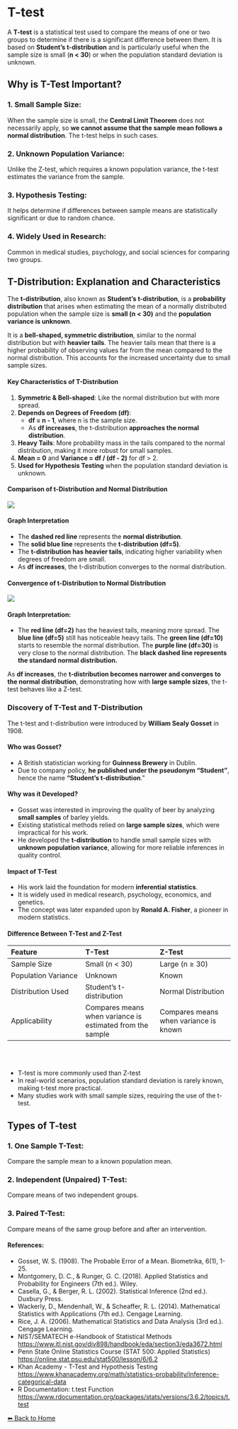 <script type="text/javascript" async
    src="https://polyfill.io/v3/polyfill.min.js?features=es6">
</script>
<script type="text/javascript" async
    src="https://cdnjs.cloudflare.com/ajax/libs/mathjax/3.2.0/es5/tex-mml-chtml.js">
</script>

# T-test

A **T-test** is a statistical test used to compare the means of one or
two groups to determine if there is a significant difference between
them. It is based on **Student’s t-distribution** and is particularly
useful when the sample size is small (**n &lt; 30**) or when the
population standard deviation is unknown.

## Why is T-Test Important?

### 1. Small Sample Size:

When the sample size is small, the **Central Limit Theorem** does not
necessarily apply, so **we cannot assume that the sample mean follows a
normal distribution**. The t-test helps in such cases.

### 2. Unknown Population Variance:

Unlike the Z-test, which requires a known population variance, the
t-test estimates the variance from the sample.

### 3. Hypothesis Testing:

It helps determine if differences between sample means are statistically
significant or due to random chance.

### 4. Widely Used in Research:

Common in medical studies, psychology, and social sciences for comparing
two groups.

## T-Distribution: Explanation and Characteristics

The **t-distribution**, also known as **Student’s t-distribution**, is a
**probability distribution** that arises when estimating the mean of a
normally distributed population when the sample size is **small (n &lt;
30)** and the **population variance is unknown**.

It is a **bell-shaped, symmetric distribution**, similar to the normal
distribution but with **heavier tails**. The heavier tails mean that
there is a higher probability of observing values far from the mean
compared to the normal distribution. This accounts for the increased
uncertainty due to small sample sizes.

#### Key Characteristics of T-Distribution

1.  **Symmetric & Bell-shaped**: Like the normal distribution but with
    more spread.
2.  **Depends on Degrees of Freedom (df)**:
    -   **df = n - 1**, where n is the sample size.
    -   As **df increases**, the t-distribution **approaches the normal
        distribution**.
3.  **Heavy Tails**: More probability mass in the tails compared to the
    normal distribution, making it more robust for small samples.
4.  **Mean = 0** and **Variance = df / (df - 2)** for df &gt; 2.
5.  **Used for Hypothesis Testing** when the population standard
    deviation is unknown.

#### Comparison of t-Distribution and Normal Distribution

![](T-test_files/figure-markdown_strict/unnamed-chunk-1-1.png)

#### Graph Interpretation

-   The **dashed red line** represents the **normal distribution**.
-   The **solid blue line** represents the **t-distribution (df=5)**.
-   The **t-distribution has heavier tails**, indicating higher
    variability when degrees of freedom are small.
-   As **df increases**, the t-distribution converges to the normal
    distribution.

#### Convergence of t-Distribution to Normal Distribution

![](T-test_files/figure-markdown_strict/unnamed-chunk-2-1.png)

#### Graph Interpretation:

-   The **red line (df=2)** has the heaviest tails, meaning more spread.
    The **blue line (df=5)** still has noticeable heavy tails. The
    **green line (df=10)** starts to resemble the normal distribution.
    The **purple line (df=30)** is very close to the normal
    distribution. The **black dashed line represents the standard normal
    distribution.**

As **df increases**, the **t-distribution becomes narrower and converges
to the normal distribution**, demonstrating how with **large sample
sizes**, the t-test behaves like a Z-test.

### Discovery of T-Test and T-Distribution

The t-test and t-distribution were introduced by **William Sealy
Gosset** in 1908.

#### Who was Gosset?

-   A British statistician working for **Guinness Brewery** in Dublin.
-   Due to company policy, **he published under the pseudonym
    “Student”**, hence the name **“Student’s t-distribution**.”

#### Why was it Developed?

-   Gosset was interested in improving the quality of beer by analyzing
    **small samples** of barley yields.
-   Existing statistical methods relied on **large sample sizes**, which
    were impractical for his work.
-   He developed the **t-distribution** to handle small sample sizes
    with **unknown population variance**, allowing for more reliable
    inferences in quality control.

#### Impact of T-Test

-   His work laid the foundation for modern **inferential statistics**.
-   It is widely used in medical research, psychology, economics, and
    genetics.
-   The concept was later expanded upon by **Ronald A. Fisher**, a
    pioneer in modern statistics.

#### Difference Between T-Test and Z-Test

<table>
<colgroup>
<col style="width: 33%" />
<col style="width: 33%" />
<col style="width: 33%" />
</colgroup>
<thead>
<tr class="header">
<th style="text-align: left;">Feature</th>
<th style="text-align: left;">T-Test</th>
<th style="text-align: left;">Z-Test</th>
</tr>
</thead>
<tbody>
<tr class="odd">
<td style="text-align: left;">Sample Size</td>
<td style="text-align: left;">Small (n &lt; 30)</td>
<td style="text-align: left;">Large (n ≥ 30)</td>
</tr>
<tr class="even">
<td style="text-align: left;">Population Variance</td>
<td style="text-align: left;">Unknown</td>
<td style="text-align: left;">Known</td>
</tr>
<tr class="odd">
<td style="text-align: left;">Distribution Used</td>
<td style="text-align: left;">Student’s t-distribution</td>
<td style="text-align: left;">Normal Distribution</td>
</tr>
<tr class="even">
<td style="text-align: left;">Applicability</td>
<td style="text-align: left;">Compares means when variance is estimated
from the sample</td>
<td style="text-align: left;">Compares means when variance is known</td>
</tr>
</tbody>
</table>

<br> <br>

-   T-test is more commonly used than Z-test
-   In real-world scenarios, population standard deviation is rarely
    known, making t-test more practical.
-   Many studies work with small sample sizes, requiring the use of the
    t-test.

## Types of T-test

### 1. One Sample T-Test:

Compare the sample mean to a known population mean.

### 2. Independent (Unpaired) T-Test:

Compare means of two independent groups.

### 3. Paired T-Test:

Compare means of the same group before and after an intervention.

#### References:

-   Gosset, W. S. (1908). The Probable Error of a Mean. Biometrika,
    6(1), 1-25.
-   Montgomery, D. C., & Runger, G. C. (2018). Applied Statistics and
    Probability for Engineers (7th ed.). Wiley.
-   Casella, G., & Berger, R. L. (2002). Statistical Inference (2nd
    ed.). Duxbury Press.
-   Wackerly, D., Mendenhall, W., & Scheaffer, R. L. (2014).
    Mathematical Statistics with Applications (7th ed.). Cengage
    Learning.
-   Rice, J. A. (2006). Mathematical Statistics and Data Analysis (3rd
    ed.). Cengage Learning.
-   NIST/SEMATECH e-Handbook of Statistical Methods
    <https://www.itl.nist.gov/div898/handbook/eda/section3/eda3672.html>
-   Penn State Online Statistics Course (STAT 500: Applied Statistics)
    <https://online.stat.psu.edu/stat500/lesson/6/6.2>
-   Khan Academy - T-Test and Hypothesis Testing
    <https://www.khanacademy.org/math/statistics-probability/inference-categorical-data>
-   R Documentation: t.test Function
    <https://www.rdocumentation.org/packages/stats/versions/3.6.2/topics/t.test>

[⬅ Back to Home](../index.md)
